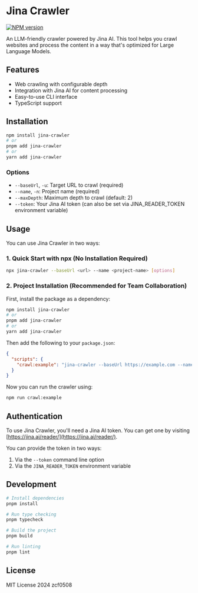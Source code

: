 # Jina Crawler

[![NPM version](https://img.shields.io/npm/v/jina-crawler?color=a1b858&label=)](https://www.npmjs.com/package/jina-crawler)

An LLM-friendly crawler powered by Jina AI. This tool helps you crawl websites and process the content in a way that's optimized for Large Language Models.

## Features

- Web crawling with configurable depth
- Integration with Jina AI for content processing
- Easy-to-use CLI interface
- TypeScript support

## Installation

```bash
npm install jina-crawler
# or
pnpm add jina-crawler
# or
yarn add jina-crawler
```

### Options

- `--baseUrl`, `-u`: Target URL to crawl (required)
- `--name`, `-n`: Project name (required)
- `--maxDepth`: Maximum depth to crawl (default: 2)
- `--token`: Your Jina AI token (can also be set via JINA_READER_TOKEN environment variable)

## Usage

You can use Jina Crawler in two ways:

### 1. Quick Start with npx (No Installation Required)

```bash
npx jina-crawler --baseUrl <url> --name <project-name> [options]
```

### 2. Project Installation (Recommended for Team Collaboration)

First, install the package as a dependency:

```bash
npm install jina-crawler
# or
pnpm add jina-crawler
# or
yarn add jina-crawler
```

Then add the following to your `package.json`:

```json
{
  "scripts": {
    "crawl:example": "jina-crawler --baseUrl https://example.com --name dev-crawl"
  }
}
```

Now you can run the crawler using:

```bash
npm run crawl:example
```

## Authentication

To use Jina Crawler, you'll need a Jina AI token. You can get one by visiting [https://jina.ai/reader/](https://jina.ai/reader/).

You can provide the token in two ways:
1. Via the `--token` command line option
2. Via the `JINA_READER_TOKEN` environment variable

## Development

```bash
# Install dependencies
pnpm install

# Run type checking
pnpm typecheck

# Build the project
pnpm build

# Run linting
pnpm lint
```

## License

MIT License 2024 zcf0508
